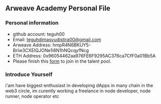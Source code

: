 ## Arweave Academy Personal File

### Personal information

- github account: teguh00 
- Email: teguhdimasyudistira00@gmail.com
- Arweave Address: hmpR4N6BKUY5-Briie3CXEIQJONe1i8N1hNQcqyfNcg
- ETH Address: 0x96054462aa976FE6F9295AC376ca7CfF0a01Bb5A
- Please finish this [form](https://docs.google.com/forms/d/e/1FAIpQLSfWA5fIIcBgmRppm3jNz5vmf9Mai_QMVil-2pO4r7YKn_Zhtw/viewform?usp=sf_link) to join in the talent pool.

### Introduce Yourself
 i'am have biggest enthusiast in developing dApps in many chain in the web3 circle, im curently working a freelance in node developer, node runner, node operator etc

